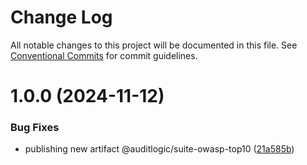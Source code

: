 # Change Log

All notable changes to this project will be documented in this file.
See [Conventional Commits](https://conventionalcommits.org) for commit guidelines.

# 1.0.0 (2024-11-12)


### Bug Fixes

* publishing new artifact @auditlogic/suite-owasp-top10 ([21a585b](https://github.com/auditlogic/suite/commit/21a585b621bfc1392ae4cc5683d72767364981ea))
